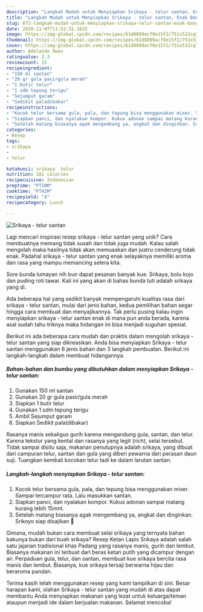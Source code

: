 ```yaml
---
description: "Langkah Mudah untuk Menyiapkan Srikaya - telur santan, Enak Banget"
title: "Langkah Mudah untuk Menyiapkan Srikaya - telur santan, Enak Banget"
slug: 672-langkah-mudah-untuk-menyiapkan-srikaya-telur-santan-enak-banget
date: 2020-11-07T11:52:31.163Z
image: https://img-global.cpcdn.com/recipes/61d8899acf0e15f2/751x532cq70/srikaya-telur-santan-foto-resep-utama.jpg
thumbnail: https://img-global.cpcdn.com/recipes/61d8899acf0e15f2/751x532cq70/srikaya-telur-santan-foto-resep-utama.jpg
cover: https://img-global.cpcdn.com/recipes/61d8899acf0e15f2/751x532cq70/srikaya-telur-santan-foto-resep-utama.jpg
author: Adelaide Owen
ratingvalue: 3.3
reviewcount: 15
recipeingredient:
- "150 ml santan"
- "20 gr gula pasirgula merah"
- "1 butir telur"
- "1 sdm tepung terigu"
- "Sejumput garam"
- "Sedikit paladibakar"
recipeinstructions:
- "Kocok telur bersama gula, pala, dan tepung bisa menggunakan mixer. Sampai tercampur rata. Lalu masukkan santan."
- "Siapkan panci, dan nyalakan kompor. Kukus adonan sampai matang kurang lebih 15mnt."
- "Setelah matang biasanya agak mengembang ya, angkat dan dinginkan. Srikoyo siap disajikan 🙂"
categories:
- Resep
tags:
- srikaya
- 
- telur

katakunci: srikaya  telur 
nutrition: 101 calories
recipecuisine: Indonesian
preptime: "PT10M"
cooktime: "PT42M"
recipeyield: "4"
recipecategory: Lunch

---
```



![Srikaya - telur santan](https://img-global.cpcdn.com/recipes/61d8899acf0e15f2/751x532cq70/srikaya-telur-santan-foto-resep-utama.jpg)

Lagi mencari inspirasi resep srikaya - telur santan yang unik? Cara membuatnya memang tidak susah dan tidak juga mudah. Kalau salah mengolah maka hasilnya tidak akan memuaskan dan justru cenderung tidak enak. Padahal srikaya - telur santan yang enak selayaknya memiliki aroma dan rasa yang mampu memancing selera kita.

Sore bunda lumayan nih bun dapat pesanan banyak kue. Srikaya, bolu kojo dan puding roti tawar. Kali ini yang akan di bahas bunda tuti adalah srikaya yang di.

Ada beberapa hal yang sedikit banyak mempengaruhi kualitas rasa dari srikaya - telur santan, mulai dari jenis bahan, kedua pemilihan bahan segar hingga cara membuat dan menyajikannya. Tak perlu pusing kalau ingin menyiapkan srikaya - telur santan enak di mana pun anda berada, karena asal sudah tahu triknya maka hidangan ini bisa menjadi suguhan spesial.


Berikut ini ada beberapa cara mudah dan praktis dalam mengolah srikaya - telur santan yang siap dikreasikan. Anda bisa menyiapkan Srikaya - telur santan menggunakan 6 jenis bahan dan 3 langkah pembuatan. Berikut ini langkah-langkah dalam membuat hidangannya.

<!--inarticleads1-->

##### Bahan-bahan dan bumbu yang dibutuhkan dalam menyiapkan Srikaya - telur santan:

1. Gunakan 150 ml santan
1. Gunakan 20 gr gula pasir/gula merah
1. Siapkan 1 butir telur
1. Gunakan 1 sdm tepung terigu
1. Ambil Sejumput garam
1. Siapkan Sedikit pala(dibakar)


Rasanya manis sekaligus gurih karena mengandung gula, santan, dan telur. Karena tekstur yang kental dan rasanya yang legit (rich), selai tersebut. Tidak sampai disitu saja, makanan penutupnya adalah srikaya, yang dibuat dari campuran telur, santan dan gula yang diberi pewarna dari perasan daun suji. Tuangkan kembali kocokan telur tadi ke dalam larutan santan. 

<!--inarticleads2-->

##### Langkah-langkah menyiapkan Srikaya - telur santan:

1. Kocok telur bersama gula, pala, dan tepung bisa menggunakan mixer. Sampai tercampur rata. Lalu masukkan santan.
1. Siapkan panci, dan nyalakan kompor. Kukus adonan sampai matang kurang lebih 15mnt.
1. Setelah matang biasanya agak mengembang ya, angkat dan dinginkan. Srikoyo siap disajikan 🙂


Gimana, mudah bukan cara membuat selai srikaya yang ternyata bahan bakunya bukan dari buah srikaya? Resep Ketan Lapis Srikaya adalah salah satu jajanan tradisional khas Padang yang rasanya manis, gurih dan lembut. Biasanya makanan ini terbuat dari beras ketan putih yang dicampur dengan air. Perpaduan gula, telur, dan santan, membuat kue srikaya bercita rasa manis dan lembut. Biasanya, kue srikaya tersaji berwarna hijau dan beraroma pandan. 

Terima kasih telah menggunakan resep yang kami tampilkan di sini. Besar harapan kami, olahan Srikaya - telur santan yang mudah di atas dapat membantu Anda menyiapkan makanan yang lezat untuk keluarga/teman ataupun menjadi ide dalam berjualan makanan. Selamat mencoba!
